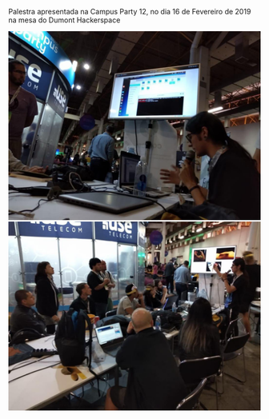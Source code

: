 Palestra apresentada na Campus Party 12, no dia 16 de Fevereiro de 2019 na mesa do Dumont Hackerspace

![Pic](img/campus2018-1.jpg)
![Pic](img/campus2018-2.jpg)
